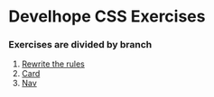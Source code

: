 # Develhope CSS Exercises

### Exercises are divided by branch

1. [Rewrite the rules](https://github.com/AndreaPossidente/Develhope-CSS-Exercises/tree/ex_1_rewrite-the-rules)
2. [Card](https://github.com/AndreaPossidente/Develhope-CSS-Exercises/tree/ex_4_card)
3. [Nav](https://github.com/AndreaPossidente/Develhope-CSS-Exercises/tree/ex_6_nav)
